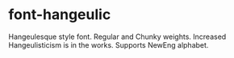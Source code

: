 # font-hangeulic
Hangeulesque style font. Regular and Chunky weights. Increased Hangeulisticism is in the works. Supports NewEng alphabet.
